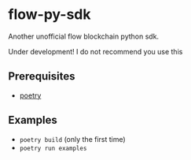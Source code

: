 # flow-py-sdk

Another unofficial flow blockchain python sdk.

Under development! I do not recommend you use this

## Prerequisites

- [poetry](https://python-poetry.org/docs/)

## Examples

- `poetry build` (only the first time)
- `poetry run examples`